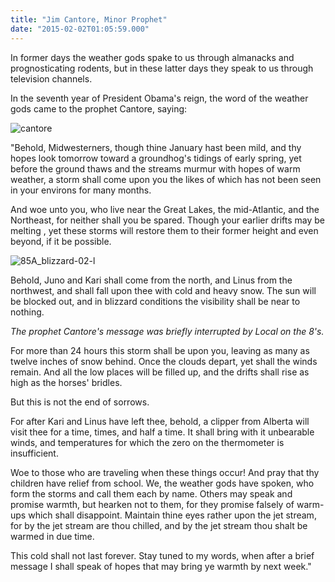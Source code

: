 ```yaml
---
title: "Jim Cantore, Minor Prophet"
date: "2015-02-02T01:05:59.000"
---
```


In former days the weather gods spake to us through almanacks and prognosticating rodents, but in these latter days they speak to us through television channels.

In the seventh year of President Obama's reign, the word of the weather gods came to the prophet Cantore, saying:

![cantore](http://chrishubbs.com/wordpress/wp-content/uploads/2015/02/cantore.jpg)

"Behold, Midwesterners, though thine January hast been mild, and thy hopes look tomorrow toward a groundhog's tidings of early spring, yet before the ground thaws and the streams murmur with hopes of warm weather, a storm shall come upon you the likes of which has not been seen in your environs for many months.

And woe unto you, who live near the Great Lakes, the mid-Atlantic, and the Northeast, for neither shall you be spared. Though your earlier drifts may be melting , yet these storms will restore them to their former height and even beyond, if it be possible.

![85A_blizzard-02-l](http://chrishubbs.com/wordpress/wp-content/uploads/2015/02/85A_blizzard-02-l-500x333.jpg)

Behold, Juno and Kari shall come from the north, and Linus from the northwest, and shall fall upon thee with cold and heavy snow. The sun will be blocked out, and in blizzard conditions the visibility shall be near to nothing.

_The prophet Cantore's message was briefly interrupted by Local on the 8's._

For more than 24 hours this storm shall be upon you, leaving as many as twelve inches of snow behind. Once the clouds depart, yet shall the winds remain. And all the low places will be filled up, and the drifts shall rise as high as the horses' bridles.

But this is not the end of sorrows.

For after Kari and Linus have left thee, behold, a clipper from Alberta will visit thee for a time, times, and half a time. It shall bring with it unbearable winds, and temperatures for which the zero on the thermometer is insufficient.

Woe to those who are traveling when these things occur! And pray that thy children have relief from school. We, the weather gods have spoken, who form the storms and call them each by name. Others may speak and promise warmth, but hearken not to them, for they promise falsely of warm-ups which shall disappoint. Maintain thine eyes rather upon the jet stream, for by the jet stream are thou chilled, and by the jet stream thou shalt be warmed in due time.

This cold shall not last forever. Stay tuned to my words, when after a brief message I shall speak of hopes that may bring ye warmth by next week."
